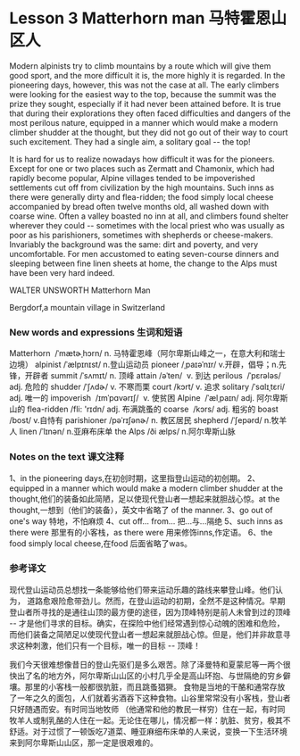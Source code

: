 # Lesson 3 Matterhorn man 马特霍恩山区人
Modern alpinists try to climb mountains by a route which will give them good sport, and the more difficult it is, the more highly it is regarded. In the pioneering days, however, this was not the case at all. The early climbers were looking for the easiest way to the top, because the summit was the prize they sought, especially if it had never been attained before. It is true that during their explorations they often faced difficulties and dangers of the most perilous nature, equipped in a manner which would make a modern climber shudder at the thought, but they did not go out of their way to court such excitement. They had a single aim, a solitary goal -- the top!

It is hard for us to realize nowadays how difficult it was for the pioneers. Except for one or two places such as Zermatt and Chamonix, which had rapidly become popular, Alpine villages tended to be impoverished settlements cut off from civilization by the high mountains. Such inns as there were generally dirty and flea-ridden; the food simply local cheese accompanied by bread often twelve months old, all washed down with coarse wine. Often a valley boasted no inn at all, and climbers found shelter wherever they could -- sometimes with the local priest who was usually as poor as his parishioners, sometimes with shepherds or cheese-makers. Invariably the background was the same: dirt and poverty, and very uncomfortable. For men accustomed to eating seven-course dinners and sleeping between fine linen sheets at home, the change to the Alps must have been very hard indeed.

WALTER UNSWORTH Matterhorn Man

Bergdorf,a mountain village in Switzerland

### New words and expressions 生词和短语

Matterhorn  /ˈmætɚˌhɔrn/ n. 马特霍恩峰（阿尔卑斯山峰之一，在意大利和瑞士边境）
	alpinist /ˈælpɪnɪst/ n.登山运动员
	pioneer /ˌpaɪəˈnɪr/ v.开辟，倡导；n.先锋，开辟者
	summit /ˈsʌmɪt/ n. 顶峰
	attain /əˈten/  v. 到达
	perilous  /ˈpɛrələs/ adj. 危险的
	shudder /ˈʃʌdɚ/ v. 不寒而栗
	court /kɔrt/ v. 追求
	solitary /ˈsɑlɪˌtɛri/ adj. 唯一的
	impoverish  /ɪmˈpɑvərɪʃ/  v. 使贫困
	Alpine  /ˈælˌpaɪn/ adj. 阿尔卑斯山的
	flea-ridden /fli: 'rɪdn/ adj. 布满跳蚤的
	coarse  /kɔrs/ adj. 粗劣的
	boast /bost/ v.自恃有
	parishioner /pəˈrɪʃənɚ/ n. 教区居民
	shepherd /ˈʃepərd/ n.牧羊人
	linen /ˈlɪnən/ n.亚麻布床单
	the Alps /ði ælps/ n.阿尔卑斯山脉

### Notes on the text 课文注释

1、in the pioneering days,在初创时期，这里指登山运动的初创期。
	2、equipped in a manner which would make a modern climber shudder at the thought,他们的装备如此简陋，足以使现代登山者一想起来就胆战心惊。at the thought,一想到（他们的装备），英文中省略了 of the manner.
	3、go out of one's way 特地，不怕麻烦
	4、cut off... from... 把...与...隔绝
	5、such inns as there were 那里有的小客栈，as there were 用来修饰inns,作定语。
	6、the food simply local cheese,在food 后面省略了was。

### 参考译文

现代登山运动员总想找一条能够给他们带来运动乐趣的路线来攀登山峰。他们认为， 道路愈艰险愈带劲儿。然而，在登山运动的初期，全然不是这种情况。早期登山者所寻找的是通往山顶的最方便的途径，因为顶峰特别是前人未曾到过的顶峰 -- 才是他们寻求的目标。确实，在探险中他们经常遇到惊心动魄的困难和危险，而他们装备之简陋足以使现代登山者一想起来就胆战心惊。但是，他们并非故意寻求这种刺激，他们只有一个目标，唯一的目标 -- 顶峰！

我们今天很难想像昔日的登山先驱们是多么艰苦。除了泽曼特和夏蒙尼等一两个很快出了名的地方外，阿尔卑斯山山区的小村几乎全是高山环抱、与世隔绝的穷乡僻壤。那里的小客栈一般都很肮脏，而且跳蚤猖獗。 食物是当地的干酪和通常存放了一年之久的面包，人们就着劣酒吞下这种食物。山谷里常常没有小客栈，登山者只好随遇而安。有时同当地牧师 （他通常和他的教民一样穷）住在一起，有时同牧羊人或制乳酪的人住在一起。无论住在哪儿，情况都一样：肮脏、贫穷，极其不舒适。对于过惯了一顿饭吃7道菜、睡亚麻细布床单的人来说，变换一下生活环境来到阿尔卑斯山山区，那一定是很艰难的。

